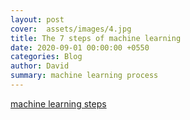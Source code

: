 ```yaml
---
layout: post
cover:  assets/images/4.jpg
title: The 7 steps of machine learning
date: 2020-09-01 00:00:00 +0550
categories: Blog
author: David
summary: machine learning process
---
```


[machine learning steps](https://towardsdatascience.com/the-7-steps-of-machine-learning-2877d7e5548e)

